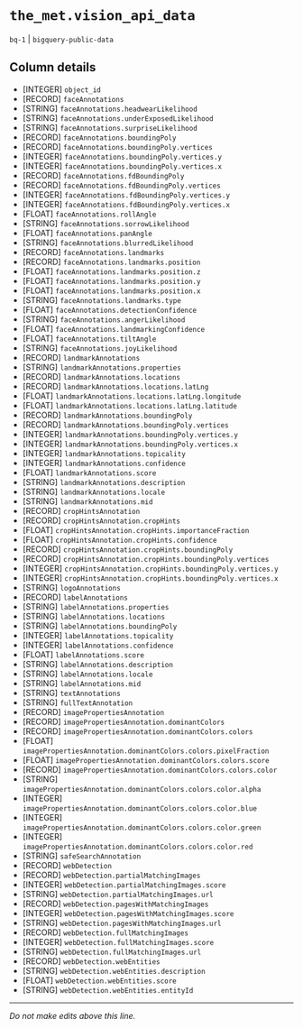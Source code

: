 # `the_met.vision_api_data`
`bq-1` | `bigquery-public-data`

## Column details
* [INTEGER]   `object_id`
* [RECORD]    `faceAnnotations`
* [STRING]    `faceAnnotations.headwearLikelihood`
* [STRING]    `faceAnnotations.underExposedLikelihood`
* [STRING]    `faceAnnotations.surpriseLikelihood`
* [RECORD]    `faceAnnotations.boundingPoly`
* [RECORD]    `faceAnnotations.boundingPoly.vertices`
* [INTEGER]   `faceAnnotations.boundingPoly.vertices.y`
* [INTEGER]   `faceAnnotations.boundingPoly.vertices.x`
* [RECORD]    `faceAnnotations.fdBoundingPoly`
* [RECORD]    `faceAnnotations.fdBoundingPoly.vertices`
* [INTEGER]   `faceAnnotations.fdBoundingPoly.vertices.y`
* [INTEGER]   `faceAnnotations.fdBoundingPoly.vertices.x`
* [FLOAT]     `faceAnnotations.rollAngle`
* [STRING]    `faceAnnotations.sorrowLikelihood`
* [FLOAT]     `faceAnnotations.panAngle`
* [STRING]    `faceAnnotations.blurredLikelihood`
* [RECORD]    `faceAnnotations.landmarks`
* [RECORD]    `faceAnnotations.landmarks.position`
* [FLOAT]     `faceAnnotations.landmarks.position.z`
* [FLOAT]     `faceAnnotations.landmarks.position.y`
* [FLOAT]     `faceAnnotations.landmarks.position.x`
* [STRING]    `faceAnnotations.landmarks.type`
* [FLOAT]     `faceAnnotations.detectionConfidence`
* [STRING]    `faceAnnotations.angerLikelihood`
* [FLOAT]     `faceAnnotations.landmarkingConfidence`
* [FLOAT]     `faceAnnotations.tiltAngle`
* [STRING]    `faceAnnotations.joyLikelihood`
* [RECORD]    `landmarkAnnotations`
* [STRING]    `landmarkAnnotations.properties`
* [RECORD]    `landmarkAnnotations.locations`
* [RECORD]    `landmarkAnnotations.locations.latLng`
* [FLOAT]     `landmarkAnnotations.locations.latLng.longitude`
* [FLOAT]     `landmarkAnnotations.locations.latLng.latitude`
* [RECORD]    `landmarkAnnotations.boundingPoly`
* [RECORD]    `landmarkAnnotations.boundingPoly.vertices`
* [INTEGER]   `landmarkAnnotations.boundingPoly.vertices.y`
* [INTEGER]   `landmarkAnnotations.boundingPoly.vertices.x`
* [INTEGER]   `landmarkAnnotations.topicality`
* [INTEGER]   `landmarkAnnotations.confidence`
* [FLOAT]     `landmarkAnnotations.score`
* [STRING]    `landmarkAnnotations.description`
* [STRING]    `landmarkAnnotations.locale`
* [STRING]    `landmarkAnnotations.mid`
* [RECORD]    `cropHintsAnnotation`
* [RECORD]    `cropHintsAnnotation.cropHints`
* [FLOAT]     `cropHintsAnnotation.cropHints.importanceFraction`
* [FLOAT]     `cropHintsAnnotation.cropHints.confidence`
* [RECORD]    `cropHintsAnnotation.cropHints.boundingPoly`
* [RECORD]    `cropHintsAnnotation.cropHints.boundingPoly.vertices`
* [INTEGER]   `cropHintsAnnotation.cropHints.boundingPoly.vertices.y`
* [INTEGER]   `cropHintsAnnotation.cropHints.boundingPoly.vertices.x`
* [STRING]    `logoAnnotations`
* [RECORD]    `labelAnnotations`
* [STRING]    `labelAnnotations.properties`
* [STRING]    `labelAnnotations.locations`
* [STRING]    `labelAnnotations.boundingPoly`
* [INTEGER]   `labelAnnotations.topicality`
* [INTEGER]   `labelAnnotations.confidence`
* [FLOAT]     `labelAnnotations.score`
* [STRING]    `labelAnnotations.description`
* [STRING]    `labelAnnotations.locale`
* [STRING]    `labelAnnotations.mid`
* [STRING]    `textAnnotations`
* [STRING]    `fullTextAnnotation`
* [RECORD]    `imagePropertiesAnnotation`
* [RECORD]    `imagePropertiesAnnotation.dominantColors`
* [RECORD]    `imagePropertiesAnnotation.dominantColors.colors`
* [FLOAT]     `imagePropertiesAnnotation.dominantColors.colors.pixelFraction`
* [FLOAT]     `imagePropertiesAnnotation.dominantColors.colors.score`
* [RECORD]    `imagePropertiesAnnotation.dominantColors.colors.color`
* [STRING]    `imagePropertiesAnnotation.dominantColors.colors.color.alpha`
* [INTEGER]   `imagePropertiesAnnotation.dominantColors.colors.color.blue`
* [INTEGER]   `imagePropertiesAnnotation.dominantColors.colors.color.green`
* [INTEGER]   `imagePropertiesAnnotation.dominantColors.colors.color.red`
* [STRING]    `safeSearchAnnotation`
* [RECORD]    `webDetection`
* [RECORD]    `webDetection.partialMatchingImages`
* [INTEGER]   `webDetection.partialMatchingImages.score`
* [STRING]    `webDetection.partialMatchingImages.url`
* [RECORD]    `webDetection.pagesWithMatchingImages`
* [INTEGER]   `webDetection.pagesWithMatchingImages.score`
* [STRING]    `webDetection.pagesWithMatchingImages.url`
* [RECORD]    `webDetection.fullMatchingImages`
* [INTEGER]   `webDetection.fullMatchingImages.score`
* [STRING]    `webDetection.fullMatchingImages.url`
* [RECORD]    `webDetection.webEntities`
* [STRING]    `webDetection.webEntities.description`
* [FLOAT]     `webDetection.webEntities.score`
* [STRING]    `webDetection.webEntities.entityId`

-------------------------------------------------------------------------------
*Do not make edits above this line.*
